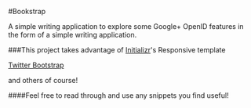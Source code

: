 #Bookstrap

A simple writing application to explore some Google+ OpenID features in the form of a simple writing application.

###This project takes advantage of
[Initializr](http://www.initializr.com/)'s Responsive template

[Twitter Bootstrap](http://twitter.github.com/bootstrap/)

and others of course!

####Feel free to read through and use any snippets you find useful!
